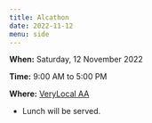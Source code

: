 ```yaml
---
title: Alcathon
date: 2022-11-12
menu: side
---
```


**When:** Saturday, 12 November 2022
<!--more-->

**Time:** 9:00 AM to 5:00 PM

**Where:** [VeryLocal AA](/meetings/verylocal/)

- Lunch will be served.
